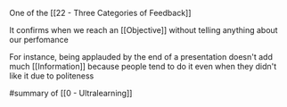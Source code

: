 One of the [[22 - Three Categories of Feedback]]

It confirms when we reach an [[Objective]] without telling anything about our perfomance

For instance, being applauded by the end of a presentation doesn't add much [[Information]] because people tend to do it even when they didn't like it due to politeness

#summary  of [[0 - Ultralearning]]